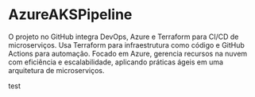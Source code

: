 # AzureAKSPipeline
O projeto no GitHub integra DevOps, Azure e Terraform para CI/CD de microserviços. Usa Terraform para infraestrutura como código e GitHub Actions para automação. Focado em Azure, gerencia recursos na nuvem com eficiência e escalabilidade, aplicando práticas ágeis em uma arquitetura de microserviços.


test

